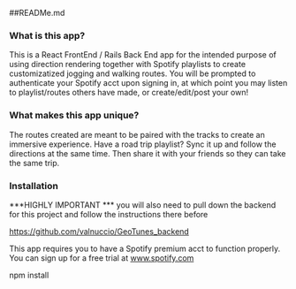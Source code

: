 ##READMe.md


### What is this app?
 This is a React FrontEnd / Rails Back End app for the intended purpose of using direction rendering together with Spotify playlists to create customizatized jogging and walking routes. You will be prompted to authenticate your Spotify acct upon signing in, at which point you may listen to playlist/routes others have made, or create/edit/post your own!

 ### What makes this app unique?

 The routes created are meant to be paired with the tracks to create an immersive experience. Have a road trip playlist? Sync it up and follow the directions at the same time. Then share it with your friends so they can take the same trip. 

 ### Installation


 ***HIGHLY IMPORTANT *** 
 you will also need to pull down the backend for this project and follow the instructions there before 

 https://github.com/valnuccio/GeoTunes_backend


This app requires you to have a Spotify premium acct to function properly. You can sign up for a free trial at www.spotify.com


 npm install
